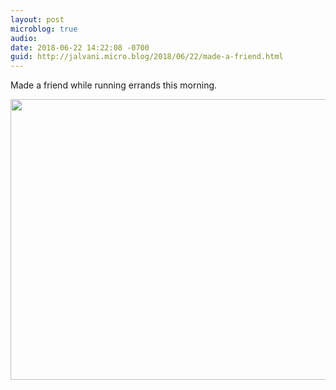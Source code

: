 ```yaml
---
layout: post
microblog: true
audio: 
date: 2018-06-22 14:22:08 -0700
guid: http://jalvani.micro.blog/2018/06/22/made-a-friend.html
---
```

Made a friend while running errands this morning.

<img src="http://micro.jehanalvani.com/uploads/2018/f98356ff01.jpg" width="600" height="449" />
